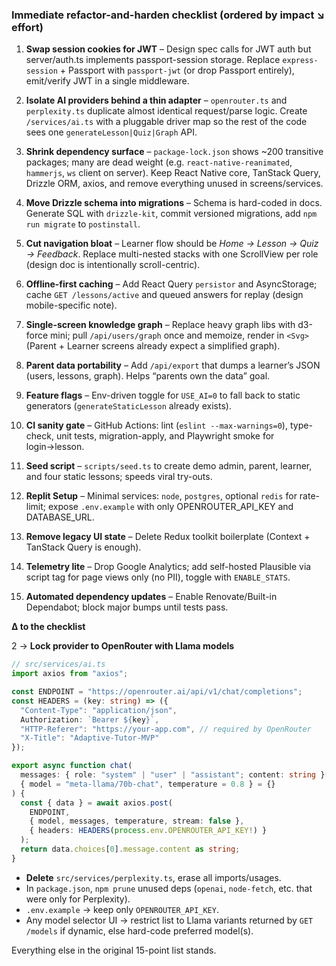 ### Immediate refactor-and-harden checklist (ordered by impact ↘ effort)

1. **Swap session cookies for JWT** – Design spec calls for JWT auth but server/auth.ts implements passport-session storage. Replace `express-session` + Passport with `passport-jwt` (or drop Passport entirely), emit/verify JWT in a single middleware.

2. **Isolate AI providers behind a thin adapter** – `openrouter.ts` and `perplexity.ts` duplicate almost identical request/parse logic. Create `/services/ai.ts` with a pluggable driver map so the rest of the code sees one `generateLesson|Quiz|Graph` API.

3. **Shrink dependency surface** – `package-lock.json` shows ~200 transitive packages; many are dead weight (e.g. `react-native-reanimated`, `hammerjs`, `ws` client on server). Keep React Native core, TanStack Query, Drizzle ORM, axios, and remove everything unused in screens/services.

4. **Move Drizzle schema into migrations** – Schema is hard-coded in docs. Generate SQL with `drizzle-kit`, commit versioned migrations, add `npm run migrate` to `postinstall`.

5. **Cut navigation bloat** – Learner flow should be *Home → Lesson → Quiz → Feedback*. Replace multi-nested stacks with one ScrollView per role (design doc is intentionally scroll-centric).

6. **Offline-first caching** – Add React Query `persistor` and AsyncStorage; cache `GET /lessons/active` and queued answers for replay (design mobile-specific note).

7. **Single-screen knowledge graph** – Replace heavy graph libs with d3-force mini; pull `/api/users/graph` once and memoize, render in `<Svg>` (Parent + Learner screens already expect a simplified graph).

8. **Parent data portability** – Add `/api/export` that dumps a learner’s JSON (users, lessons, graph). Helps “parents own the data” goal.

9. **Feature flags** – Env-driven toggle for `USE_AI=0` to fall back to static generators (`generateStaticLesson` already exists).

10. **CI sanity gate** – GitHub Actions: lint (`eslint --max-warnings=0`), type-check, unit tests, migration-apply, and Playwright smoke for login→lesson.

11. **Seed script** – `scripts/seed.ts` to create demo admin, parent, learner, and four static lessons; speeds viral try-outs.

12. **Replit Setup** – Minimal services: `node`, `postgres`, optional `redis` for rate-limit; expose `.env.example` with only OPENROUTER_API_KEY and DATABASE_URL.

13. **Remove legacy UI state** – Delete Redux toolkit boilerplate (Context + TanStack Query is enough).

14. **Telemetry lite** – Drop Google Analytics; add self-hosted Plausible via script tag for page views only (no PII), toggle with `ENABLE_STATS`.

15. **Automated dependency updates** – Enable Renovate/Built-in Dependabot; block major bumps until tests pass.

**Δ to the checklist**

2 → **Lock provider to OpenRouter with Llama models**

```ts
// src/services/ai.ts
import axios from "axios";

const ENDPOINT = "https://openrouter.ai/api/v1/chat/completions";
const HEADERS = (key: string) => ({
  "Content-Type": "application/json",
  Authorization: `Bearer ${key}`,
  "HTTP-Referer": "https://your-app.com", // required by OpenRouter
  "X-Title": "Adaptive-Tutor-MVP"
});

export async function chat(
  messages: { role: "system" | "user" | "assistant"; content: string }[],
  { model = "meta-llama/70b-chat", temperature = 0.8 } = {}
) {
  const { data } = await axios.post(
    ENDPOINT,
    { model, messages, temperature, stream: false },
    { headers: HEADERS(process.env.OPENROUTER_API_KEY!) }
  );
  return data.choices[0].message.content as string;
}
```

- **Delete** `src/services/perplexity.ts`, erase all imports/usages.
- In `package.json`, `npm prune` unused deps (`openai`, `node-fetch`, etc. that were only for Perplexity).
- `.env.example` → keep only `OPENROUTER_API_KEY`.
- Any model selector UI → restrict list to Llama variants returned by `GET /models` if dynamic, else hard-code preferred model(s).

Everything else in the original 15-point list stands.